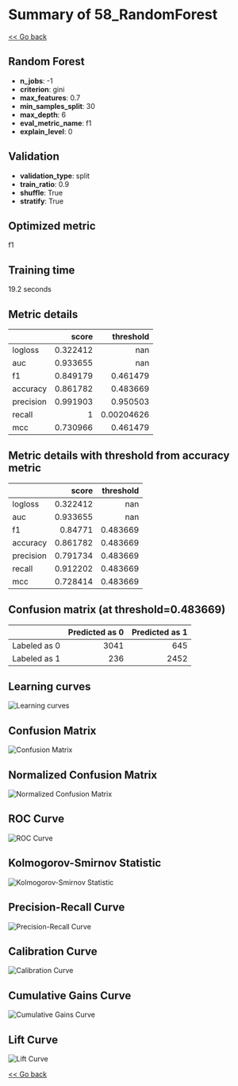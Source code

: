 # Summary of 58_RandomForest

[<< Go back](../README.md)


## Random Forest
- **n_jobs**: -1
- **criterion**: gini
- **max_features**: 0.7
- **min_samples_split**: 30
- **max_depth**: 6
- **eval_metric_name**: f1
- **explain_level**: 0

## Validation
 - **validation_type**: split
 - **train_ratio**: 0.9
 - **shuffle**: True
 - **stratify**: True

## Optimized metric
f1

## Training time

19.2 seconds

## Metric details
|           |    score |    threshold |
|:----------|---------:|-------------:|
| logloss   | 0.322412 | nan          |
| auc       | 0.933655 | nan          |
| f1        | 0.849179 |   0.461479   |
| accuracy  | 0.861782 |   0.483669   |
| precision | 0.991903 |   0.950503   |
| recall    | 1        |   0.00204626 |
| mcc       | 0.730966 |   0.461479   |


## Metric details with threshold from accuracy metric
|           |    score |   threshold |
|:----------|---------:|------------:|
| logloss   | 0.322412 |  nan        |
| auc       | 0.933655 |  nan        |
| f1        | 0.84771  |    0.483669 |
| accuracy  | 0.861782 |    0.483669 |
| precision | 0.791734 |    0.483669 |
| recall    | 0.912202 |    0.483669 |
| mcc       | 0.728414 |    0.483669 |


## Confusion matrix (at threshold=0.483669)
|              |   Predicted as 0 |   Predicted as 1 |
|:-------------|-----------------:|-----------------:|
| Labeled as 0 |             3041 |              645 |
| Labeled as 1 |              236 |             2452 |

## Learning curves
![Learning curves](learning_curves.png)
## Confusion Matrix

![Confusion Matrix](confusion_matrix.png)


## Normalized Confusion Matrix

![Normalized Confusion Matrix](confusion_matrix_normalized.png)


## ROC Curve

![ROC Curve](roc_curve.png)


## Kolmogorov-Smirnov Statistic

![Kolmogorov-Smirnov Statistic](ks_statistic.png)


## Precision-Recall Curve

![Precision-Recall Curve](precision_recall_curve.png)


## Calibration Curve

![Calibration Curve](calibration_curve_curve.png)


## Cumulative Gains Curve

![Cumulative Gains Curve](cumulative_gains_curve.png)


## Lift Curve

![Lift Curve](lift_curve.png)



[<< Go back](../README.md)
